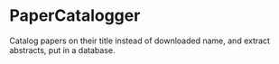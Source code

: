 # PaperCatalogger
Catalog papers on their title instead of downloaded name, and extract abstracts, put in a database. 
